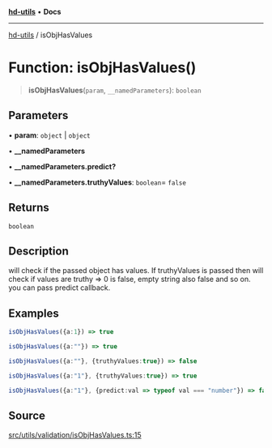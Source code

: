 [**hd-utils**](../README.md) • **Docs**

***

[hd-utils](../globals.md) / isObjHasValues

# Function: isObjHasValues()

> **isObjHasValues**(`param`, `__namedParameters`): `boolean`

## Parameters

• **param**: `object` \| `object`

• **\_\_namedParameters**

• **\_\_namedParameters.predict?**

• **\_\_namedParameters.truthyValues**: `boolean`= `false`

## Returns

`boolean`

## Description

will check if the passed object has values.
If truthyValues is passed then will check if values are truthy => 0 is false, empty string also false and so on.
you can pass predict callback.

## Examples

```ts
isObjHasValues({a:1}) => true
```

```ts
isObjHasValues({a:""}) => true
```

```ts
isObjHasValues({a:""}, {truthyValues:true}) => false
```

```ts
isObjHasValues({a:"1"}, {truthyValues:true}) => true
```

```ts
isObjHasValues({a:"1"}, {predict:val => typeof val === "number"}) => false
```

## Source

[src/utils/validation/isObjHasValues.ts:15](https://github.com/AhmadHddad/h-utils/blob/f7bb9ae71f981ffef49079271b9540862594b7e6/src/utils/validation/isObjHasValues.ts#L15)
